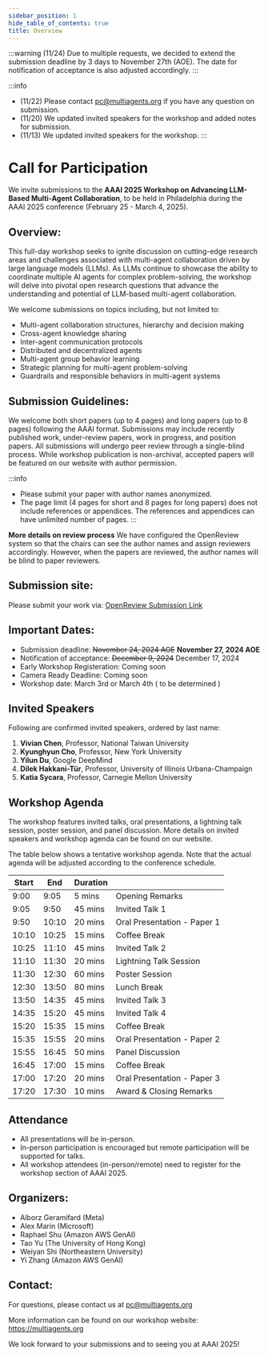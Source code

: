 ```yaml
---
sidebar_position: 1
hide_table_of_contents: true
title: Overview
---
```


:::warning
(11/24) Due to multiple requests, we decided to extend the submission deadline by 3 days to November 27th (AOE). The date for notification of acceptance is also adjusted accordingly.
:::

:::info
- (11/22) Please contact pc@multiagents.org if you have any question on submission.
- (11/20) We updated invited speakers for the workshop and added notes for submission.
- (11/13) We updated invited speakers for the workshop.
:::

# Call for Participation

We invite submissions to the **AAAI 2025 Workshop on Advancing LLM-Based Multi-Agent Collaboration**, to be held in Philadelphia during the AAAI 2025 conference (February 25 - March 4, 2025).

## Overview:
This full-day workshop seeks to ignite discussion on cutting-edge research areas and challenges associated with multi-agent collaboration driven by large language models (LLMs). As LLMs continue to showcase the ability to coordinate multiple AI agents for complex problem-solving, the workshop will delve into pivotal open research questions that advance the understanding and potential of LLM-based multi-agent collaboration.

We welcome submissions on topics including, but not limited to:

- Multi-agent collaboration structures, hierarchy and decision making
- Cross-agent knowledge sharing 
- Inter-agent communication protocols
- Distributed and decentralized agents
- Multi-agent group behavior learning
- Strategic planning for multi-agent problem-solving
- Guardrails and responsible behaviors in multi-agent systems

## Submission Guidelines:

We welcome both short papers (up to 4 pages) and long papers (up to 8 pages) following the AAAI format. Submissions may include recently published work, under-review papers, work in progress, and position papers. All submissions will undergo peer review through a single-blind process. While workshop publication is non-archival, accepted papers will be featured on our website with author permission.

:::info
- Please submit your paper with author names anonymized.
- The page limit (4 pages for short and 8 pages for long papers) does not include references or appendices. The references and appendices can have unlimited number of pages.
:::

**More details on review process** We have configured the OpenReview system so that the chairs can see the author names and assign reviewers accordingly. However, when the papers are reviewed, the author names will be blind to paper reviewers.


## Submission site:
Please submit your work via: [OpenReview Submission Link](https://openreview.net/group?id=AAAI.org/2025/Workshop/WMAC)

## Important Dates:

- Submission deadline: ~~November 24, 2024 AOE~~ **November 27, 2024 AOE**
- Notification of acceptance: ~~December 9, 2024~~ December 17, 2024 
- Early Workshop Registeration: Coming soon
- Camera Ready Deadline: Coming soon
- Workshop date: March 3rd or March 4th ( to be determined )

## Invited Speakers

Following are confirmed invited speakers, ordered by last name:

1. **Vivian Chen**, Professor, National Taiwan University
2. **Kyunghyun Cho**, Professor, New York University
3. **Yilun Du**, Google DeepMind
4. **Dilek Hakkani-Tür**, Professor, University of Illinois Urbana-Champaign
5. **Katia Sycara**, Professor, Carnegie Mellon University

## Workshop Agenda
The workshop features invited talks, oral presentations, a lightning talk session, poster session, and panel discussion. More details on invited speakers and workshop agenda can be found on our website.

The table below shows a tentative workshop agenda. Note that the actual agenda will be adjusted according to the conference schedule.

| Start | End   | Duration |                          |
|-------|-------|----------|-------------------------------|
| 9:00  | 9:05  | 5 mins   | Opening Remarks               |
| 9:05  | 9:50  | 45 mins  | Invited Talk 1      |
| 9:50  | 10:10 | 20 mins  | Oral Presentation - Paper 1   |
| 10:10 | 10:25 | 15 mins  | Coffee Break                  |
| 10:25 | 11:10 | 45 mins  | Invited Talk  2      |
| 11:10 | 11:30 | 20 mins  | Lightning Talk Session        |
| 11:30 | 12:30 | 60 mins  | Poster Session                |
| 12:30 | 13:50 | 80 mins  | Lunch Break                   |
| 13:50 | 14:35 | 45 mins  | Invited Talk 3      |
| 14:35 | 15:20 | 45 mins  | Invited Talk 4      |
| 15:20 | 15:35 | 15 mins  | Coffee Break                  |
| 15:35 | 15:55 | 20 mins  | Oral Presentation - Paper 2   |
| 15:55 | 16:45 | 50 mins  | Panel Discussion              |
| 16:45 | 17:00 | 15 mins  | Coffee Break                  |
| 17:00 | 17:20 | 20 mins  | Oral Presentation - Paper 3   |
| 17:20 | 17:30 | 10 mins  | Award & Closing Remarks       |


## Attendance

- All presentations will be in-person. 
- In-person participation is encouraged but remote participation will be supported for talks. 
- All workshop attendees (in-person/remote) need to register for the workshop section of AAAI 2025. 

## Organizers:

- Alborz Geramifard (Meta)
- Alex Marin (Microsoft)
- Raphael Shu (Amazon AWS GenAI)
- Tao Yu (The University of Hong Kong)
- Weiyan Shi (Northeastern University)
- Yi Zhang (Amazon AWS GenAI)

## Contact:
For questions, please contact us at pc@multiagents.org

More information can be found on our workshop website: https://multiagents.org

We look forward to your submissions and to seeing you at AAAI 2025!